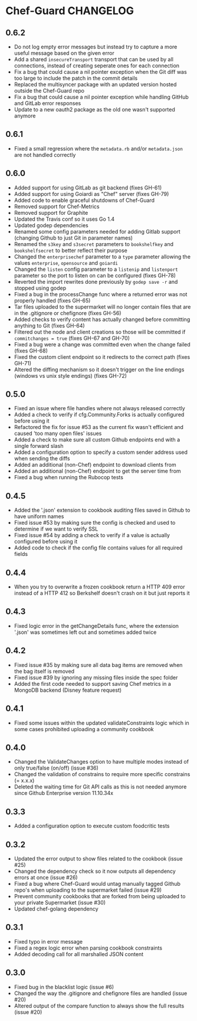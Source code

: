 Chef-Guard CHANGELOG
====================

0.6.2
-----
- Do not log empty error messages but instead try to capture a more useful message based on the given error 
- Add a shared `insecureTransport` transport that can be used by all connections, instead of creating seperate ones for each connection
- Fix a bug that could cause a nil pointer exception when the Git diff was too large to include the patch in the commit details
- Replaced the multisyncer package with an updated version hosted outside the Chef-Guard repo
- Fix a bug that could cause a nil pointer exception while handling GitHub and GitLab error responses
- Update to a new oauth2 package as the old one wasn't supported anymore

0.6.1
-----
- Fixed a small regression where the `metadata.rb` and/or `metadata.json` are not handled correctly

0.6.0
-----
- Added support for using GitLab as git backend (fixes GH-61)
- Added support for using Goiardi as "Chef" server (fixes GH-79)
- Added code to enable graceful shutdowns of Chef-Guard
- Removed support for Chef-Metrics
- Removed support for Graphite
- Updated the Travis conf so it uses Go 1.4
- Updated godep dependencies
- Renamed some config parameters needed for adding Gitlab support (changing Github to just Git in parameter names)
- Renamed the `s3key` and `s3secret` parameters to `bookshelfkey` and `bookshelfsecret` to better reflect their purpose
- Changed the `enterprisechef` parameter to a `type` parameter allowing the values `enterprise`, `opensource` and `goiardi`
- Changed the `listen` config parameter to a `listenip` and `listenport` parameter so the port to listen on can be configured (fixes GH-78)
- Reverted the import rewrites done previously by `godep save -r` and stopped using godep
- Fixed a bug in the processChange func where a returned error was not properly handled (fixes GH-65)
- Tar files uploaded to the supermarket will no longer contain files that are in the .gitignore or chefignore (fixes GH-56)
- Added checks to verify content has actually changed before committing anything to Git (fixes GH-64)
- Filtered out the node and client creations so those will be committed if `commitchanges = true` (fixes GH-67 and GH-70)
- Fixed a bug were a change was committed even when the change failed (fixes GH-68)
- Fixed the custom client endpoint so it redirects to the correct path (fixes GH-71)
- Altered the diffing mechanism so it doesn't trigger on the line endings (windows vs unix style endings) (fixes GH-72)

0.5.0
-----
- Fixed an issue where file handles where not always released correctly
- Added a check to verify if cfg.Community.Forks is actually configured before using it
- Refactored the fix for issue #53 as the current fix wasn't efficient and caused 'too many open files' issues
- Added a check to make sure all custom Github endpoints end with a single forward slash
- Added a configuration option to specify a custom sender address used when sending the diffs
- Added an additional (non-Chef) endpoint to download clients from
- Added an additional (non-Chef) endpoint to get the server time from
- Fixed a bug when running the Rubocop tests

0.4.5
-----
- Added the '.json' extension to cookbook auditing files saved in Github to have uniform names
- Fixed issue #53 by making sure the config is checked and used to determine if we want to verify SSL
- Fixed issue #54 by adding a check to verify if a value is actually configured before using it
- Added code to check if the config file contains values for all required fields

0.4.4
-----
- When you try to overwrite a frozen cookbook return a HTTP 409 error instead of a HTTP 412 so Berkshelf doesn't crash on it but just reports it

0.4.3
-----
- Fixed logic error in the getChangeDetails func, where the extension '.json' was sometimes left out and sometimes added twice

0.4.2
-----
- Fixed issue #35 by making sure all data bag items are removed when the bag itself is removed
- Fixed issue #39 by ignoring any missing files inside the spec folder
- Added the first code needed to support saving Chef metrics in a MongoDB backend (Disney feature request)

0.4.1
-----
- Fixed some issues within the updated validateConstraints logic which in some cases prohibited uploading a community cookbook

0.4.0
-----
- Changed the ValidateChanges option to have multiple modes instead of only true/false (on/off) (issue #36)
- Changed the validation of constrains to require more specific constrains (= x.x.x)
- Deleted the waiting time for Git API calls as this is not needed anymore since Github Enterprise version 11.10.34x

0.3.3
-----
- Added a configuration option to execute custom foodcritic tests

0.3.2
-----
- Updated the error output to show files related to the cookbook (issue #25)
- Changed the dependency check so it now outputs all dependency errors at once (issue #26)
- Fixed a bug where Chef-Guard would untag manually tagged Github repo's when uploading to the supermarket failed (issue #29)
- Prevent community cookbooks that are forked from being uploaded to your private Supermarket (issue #30)
- Updated chef-golang dependency

0.3.1
-----
- Fixed typo in error message
- Fixed a regex logic error when parsing cookbook constraints
- Added decoding call for all marshalled JSON content

0.3.0
-----
- Fixed bug in the blacklist logic (issue #6)
- Changed the way the .gitignore and chefignore files are handled (issue #20)
- Altered output of the compare function to always show the full results (issue #20)
